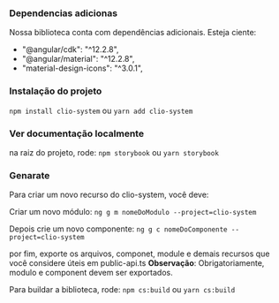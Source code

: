 ### Dependencias adicionas

Nossa biblioteca conta com dependências adicionais. Esteja ciente:

- "@angular/cdk": "^12.2.8",
- "@angular/material": "^12.2.8",
- "material-design-icons": "^3.0.1",

### Instalação do projeto

`npm install clio-system` ou `yarn add clio-system`


### Ver documentação localmente

na raiz do projeto, rode:
`npm storybook` ou  `yarn storybook`

### Genarate

Para criar um novo recurso do clio-system, você deve:

Criar um novo módulo:
`ng g m nomeDoModulo --project=clio-system`

Depois crie um novo componente:
`ng g c nomeDoComponente --project=clio-system`

por fim, exporte os arquivos, componet, module e demais recursos que você considere úteis em public-api.ts
**Observação**: Obrigatoriamente, modulo e component devem ser exportados.

Para buildar a biblioteca, rode:
`npm cs:build` ou `yarn cs:build`
